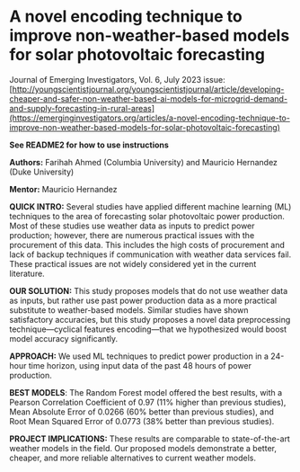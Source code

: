 # A novel encoding technique to improve non-weather-based models for solar photovoltaic forecasting

Journal of Emerging Investigators, Vol. 6, July 2023 issue: [http://youngscientistjournal.org/youngscientistjournal/article/developing-cheaper-and-safer-non-weather-based-ai-models-for-microgrid-demand-and-supply-forecasting-in-rural-areas](https://emerginginvestigators.org/articles/a-novel-encoding-technique-to-improve-non-weather-based-models-for-solar-photovoltaic-forecasting)

**See README2 for how to use instructions**

**Authors:** Farihah Ahmed (Columbia University) and Mauricio Hernandez (Duke University)

**Mentor:** Mauricio Hernandez

**QUICK INTRO:** Several studies have applied different machine learning (ML) techniques to the area of forecasting solar photovoltaic power production. Most of these studies use weather data as inputs to predict power production; however, there are numerous practical issues with the procurement of this data. This includes the high costs of procurement and lack of backup techniques if communication with weather data services fail. These practical issues are not widely considered yet in the current literature. 

**OUR SOLUTION:** This study proposes models that do not use weather data as inputs, but rather use past power production data as a more practical substitute to weather-based models. Similar studies have shown satisfactory accuracies, but this study proposes a novel data preprocessing technique—cyclical features encoding—that we hypothesized would boost model accuracy significantly.

**APPROACH:** We used ML techniques to predict power production in a 24-hour time horizon, using input data of the past 48 hours of power production.

**BEST MODELS**: The Random Forest model offered the best results, with a Pearson Correlation Coefficient of 0.97 (11% higher than previous studies), Mean Absolute Error of 0.0266 (60% better than previous studies), and Root Mean Squared Error of 0.0773 (38% better than previous studies).

**PROJECT IMPLICATIONS:** These results are comparable to state-of-the-art weather models in the field. Our proposed models demonstrate a better, cheaper, and more reliable alternatives to current weather models.


   
